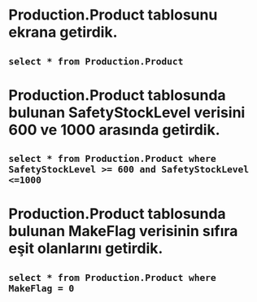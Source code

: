 # Production.Product tablosunu ekrana getirdik.

## `select * from Production.Product `

# Production.Product tablosunda bulunan SafetyStockLevel verisini 600 ve 1000 arasında getirdik.

## `select * from Production.Product where SafetyStockLevel >= 600 and SafetyStockLevel <=1000 `

# Production.Product tablosunda bulunan MakeFlag verisinin sıfıra eşit olanlarını getirdik.

## `select * from Production.Product where MakeFlag = 0 `
